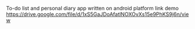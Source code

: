 
To-do list and personal diary app written on android platform
link demo https://drive.google.com/file/d/1xS5GaJDoAfatlNOXOvXs15e9PhKS9j6n/view
